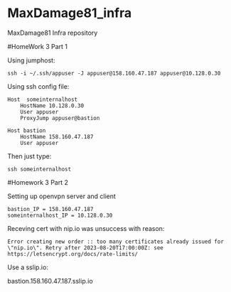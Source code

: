 # MaxDamage81_infra
MaxDamage81 Infra repository

#HomeWork 3 Part 1

Using jumphost:
```
ssh -i ~/.ssh/appuser -J appuser@158.160.47.187 appuser@10.128.0.30
```

Using ssh config file:

```
Host  someinternalhost
    HostName 10.128.0.30
    User appuser
    ProxyJump appuser@bastion

Host bastion
    HostName 158.160.47.187
    User appuser
```

Then just type:
```
ssh someinternalhost
```

#Homework 3 Part 2

Setting up openvpn server and client

```
bastion_IP = 158.160.47.187
someinternalhost_IP = 10.128.0.30
```

Receving cert with nip.io was unsuccess with reason:
```
Error creating new order :: too many certificates already issued for \"nip.io\". Retry after 2023-08-20T17:00:00Z: see https://letsencrypt.org/docs/rate-limits/
```
Use a sslip.io:

bastion.158.160.47.187.sslip.io
